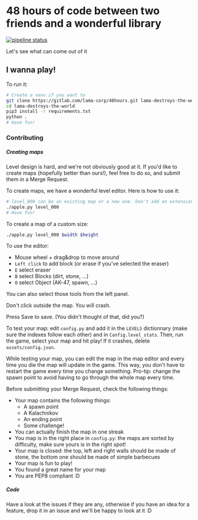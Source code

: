 # 48 hours of code between two friends and a wonderful library

[![pipeline status](https://gitlab.com/lama-corp/48hours/badges/master/pipeline.svg)](https://gitlab.com/lama-corp/48hours/commits/master)

Let's see what can come out of it

## I wanna play!

To run it:
```bash
# Create a venv if you want to
git clone https://gitlab.com/lama-corp/48hours.git lama-destroys-the-world
cd lama-destroys-the-world
pip3 install -r requirements.txt
python .
# Have fun!
```

### Contributing

##### Creating maps

Level design is hard, and we're not obviously good at it. If you'd like to create maps (hopefully better than ours!),
feel free to do so, and submit them in a Merge Request.

To create maps, we have a wonderful level editor. Here is how to use it:
```bash
# level_000 can be an existing map or a new one. Don't add an extension, nor a path. It will do it automatically
./apple.py level_000
# Have fun!
```
To create a map of a custom size:
```bash
./apple.py level_000 $width $height
```

To use the editor:

* Mouse wheel + drag&drop to move around
* `Left click` to add block (or erase if you've selected the eraser)
* `E` select eraser
* `B` select Blocks (dirt, stone, ...)
* `O` select Object (AK-47, spawn, ...)

You can also select those tools from the left panel.

Don't click outside the map. You will crash.

Press Save to save. (You didn't thought of that, did you?)

To test your map: edit `config.py` and add it in the `LEVELS` dictionnary (make sure the indexes follow each other) and
in `Config.level_stats`. Then, run the game, select your map and hit play! If it crashes, delete `assets/config.json`.

While testing your map, you can edit the map in the map editor and every time you die the map will update in the game.
This way, you don't have to restart the game every time you change something. Pro-tip: change the spawn point to avoid
having to go through the whole map every time.

Before submitting your Merge Request, check the following things:

* Your map contains the following things:
  * A spawn point
  * A Kalachnikov
  * An ending point
  * Some challenge!
* You can actually finish the map in one streak
* You map is in the right place in `config.py`: the maps are sorted by difficulty, make sure yours is in the right spot!
* Your map is closed: the top, left and right walls should be made of stone, the bottom one should be made of simple barbecues
* Your map is fun to play!
* You found a great name for your map
* You are PEP8 compliant :D

##### Code

Have a look at the issues if they are any, otherwise if you have an idea for a feature, drop it in an issue and we'll be
happy to look at it :D
